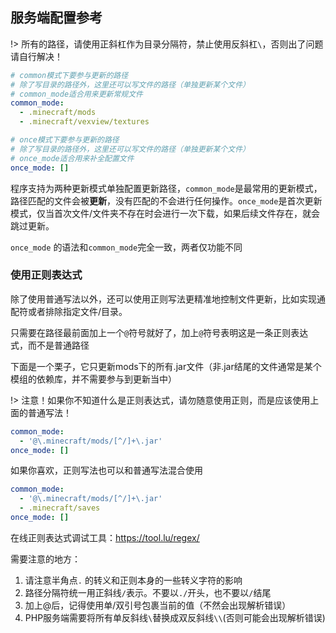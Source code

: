 ## 服务端配置参考

!> 所有的路径，请使用正斜杠作为目录分隔符，禁止使用反斜杠`\`，否则出了问题请自行解决！

```yaml
# common模式下要参与更新的路径
# 除了写目录的路径外，这里还可以写文件的路径（单独更新某个文件）
# common_mode适合用来更新常规文件
common_mode: 
  - .minecraft/mods
  - .minecraft/vexview/textures

# once模式下要参与更新的路径
# 除了写目录的路径外，这里还可以写文件的路径（单独更新某个文件）
# once_mode适合用来补全配置文件
once_mode: []
```

程序支持为两种更新模式单独配置更新路径，`common_mode`是最常用的更新模式，路径匹配的文件会被**更新**，没有匹配的不会进行任何操作。`once_mode`是首次更新模式，仅当首次文件/文件夹不存在时会进行一次下载，如果后续文件存在，就会跳过更新。

`once_mode` 的语法和`common_mode`完全一致，两者仅功能不同

### 使用正则表达式

除了使用普通写法以外，还可以使用正则写法更精准地控制文件更新，比如实现通配符或者排除指定文件/目录。

只需要在路径最前面加上一个`@`符号就好了，加上`@`符号表明这是一条正则表达式，而不是普通路径

下面是一个栗子，它只更新mods下的所有.jar文件（非.jar结尾的文件通常是某个模组的依赖库，并不需要参与到更新当中）

!> 注意！如果你不知道什么是正则表达式，请勿随意使用正则，而是应该使用上面的普通写法！

```yaml
common_mode: 
  - '@\.minecraft/mods/[^/]+\.jar'
once_mode: []
```

如果你喜欢，正则写法也可以和普通写法混合使用

```yaml
common_mode: 
  - '@\.minecraft/mods/[^/]+\.jar'
  - .minecraft/saves
once_mode: []
```

在线正则表达式调试工具：https://tool.lu/regex/

需要注意的地方：

1. 请注意半角点`.` 的转义和正则本身的一些转义字符的影响
2. 路径分隔符统一用正斜线`/`表示。不要以`./`开头，也不要以`/`结尾
3. 加上@后，记得使用单/双引号包裹当前的值（不然会出现解析错误）
4. PHP服务端需要将所有单反斜线`\`替换成双反斜线`\\`(否则可能会出现解析错误)
